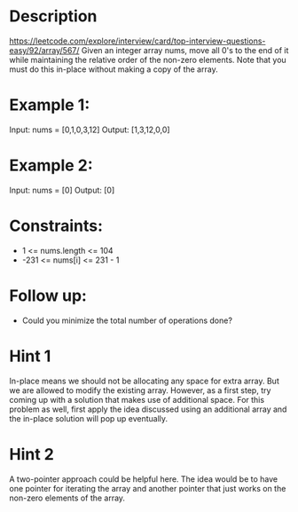 # Description
  https://leetcode.com/explore/interview/card/top-interview-questions-easy/92/array/567/
  Given an integer array nums, move all 0's to the end of it while maintaining the relative order of the non-zero elements.
  Note that you must do this in-place without making a copy of the array.

# Example 1:
Input: nums = [0,1,0,3,12]
Output: [1,3,12,0,0]

# Example 2:
Input: nums = [0]
Output: [0]

# Constraints:
  - 1 <= nums.length <= 104
  - -231 <= nums[i] <= 231 - 1

# Follow up: 
  - Could you minimize the total number of operations done?

# Hint 1
In-place means we should not be allocating any space for extra array. But we are allowed to modify the existing array. However, as a first step, try coming up with a solution that makes use of additional space. For this problem as well, first apply the idea discussed using an additional array and the in-place solution will pop up eventually.

# Hint 2
A two-pointer approach could be helpful here. The idea would be to have one pointer for iterating the array and another pointer that just works on the non-zero elements of the array.